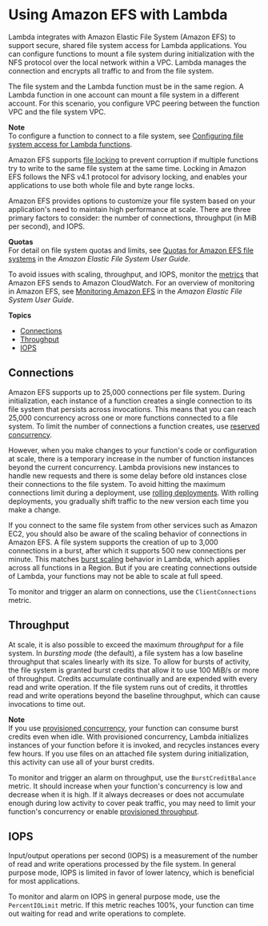 # Using Amazon EFS with Lambda<a name="services-efs"></a>

Lambda integrates with Amazon Elastic File System \(Amazon EFS\) to support secure, shared file system access for Lambda applications\. You can configure functions to mount a file system during initialization with the NFS protocol over the local network within a VPC\. Lambda manages the connection and encrypts all traffic to and from the file system\. 

The file system and the Lambda function must be in the same region\. A Lambda function in one account can mount a file system in a different account\. For this scenario, you configure VPC peering between the function VPC and the file system VPC\. 

**Note**  
To configure a function to connect to a file system, see [Configuring file system access for Lambda functions](configuration-filesystem.md)\.

Amazon EFS supports [file locking](https://docs.aws.amazon.com/efs/latest/ug/how-it-works.html#consistency) to prevent corruption if multiple functions try to write to the same file system at the same time\. Locking in Amazon EFS follows the NFS v4\.1 protocol for advisory locking, and enables your applications to use both whole file and byte range locks\.

Amazon EFS provides options to customize your file system based on your application's need to maintain high performance at scale\. There are three primary factors to consider: the number of connections, throughput \(in MiB per second\), and IOPS\.

**Quotas**  
For detail on file system quotas and limits, see [Quotas for Amazon EFS file systems](https://docs.aws.amazon.com/efs/latest/ug/limits.html#limits-fs-specific) in the *Amazon Elastic File System User Guide*\.

To avoid issues with scaling, throughput, and IOPS, monitor the [metrics](https://docs.aws.amazon.com/efs/latest/ug/monitoring-cloudwatch.html) that Amazon EFS sends to Amazon CloudWatch\. For an overview of monitoring in Amazon EFS, see [Monitoring Amazon EFS](https://docs.aws.amazon.com/efs/latest/ug/monitoring_overview.html) in the *Amazon Elastic File System User Guide*\.

**Topics**
+ [Connections](#services-efs-connections)
+ [Throughput](#services-efs-throughput)
+ [IOPS](#services-efs-iops)

## Connections<a name="services-efs-connections"></a>

Amazon EFS supports up to 25,000 connections per file system\. During initialization, each instance of a function creates a single connection to its file system that persists across invocations\. This means that you can reach 25,000 concurrency across one or more functions connected to a file system\. To limit the number of connections a function creates, use [reserved concurrency](configuration-concurrency.md)\.

However, when you make changes to your function's code or configuration at scale, there is a temporary increase in the number of function instances beyond the current concurrency\. Lambda provisions new instances to handle new requests and there is some delay before old instances close their connections to the file system\. To avoid hitting the maximum connections limit during a deployment, use [rolling deployments](lambda-rolling-deployments.md)\. With rolling deployments, you gradually shift traffic to the new version each time you make a change\.

If you connect to the same file system from other services such as Amazon EC2, you should also be aware of the scaling behavior of connections in Amazon EFS\. A file system supports the creation of up to 3,000 connections in a burst, after which it supports 500 new connections per minute\. This matches [burst scaling](invocation-scaling.md) behavior in Lambda, which applies across all functions in a Region\. But if you are creating connections outside of Lambda, your functions may not be able to scale at full speed\.

To monitor and trigger an alarm on connections, use the `ClientConnections` metric\.

## Throughput<a name="services-efs-throughput"></a>

At scale, it is also possible to exceed the maximum *throughput* for a file system\. In *bursting mode* \(the default\), a file system has a low baseline throughput that scales linearly with its size\. To allow for bursts of activity, the file system is granted burst credits that allow it to use 100 MiB/s or more of throughput\. Credits accumulate continually and are expended with every read and write operation\. If the file system runs out of credits, it throttles read and write operations beyond the baseline throughput, which can cause invocations to time out\.

**Note**  
If you use [provisioned concurrency](configuration-concurrency.md), your function can consume burst credits even when idle\. With provisioned concurrency, Lambda initializes instances of your function before it is invoked, and recycles instances every few hours\. If you use files on an attached file system during initialization, this activity can use all of your burst credits\.

To monitor and trigger an alarm on throughput, use the `BurstCreditBalance` metric\. It should increase when your function's concurrency is low and decrease when it is high\. If it always decreases or does not accumulate enough during low activity to cover peak traffic, you may need to limit your function's concurrency or enable [provisioned throughput](https://docs.aws.amazon.com/efs/latest/ug/performance.html#throughput-modes)\.

## IOPS<a name="services-efs-iops"></a>

Input/output operations per second \(IOPS\) is a measurement of the number of read and write operations processed by the file system\. In general purpose mode, IOPS is limited in favor of lower latency, which is beneficial for most applications\.

To monitor and alarm on IOPS in general purpose mode, use the `PercentIOLimit` metric\. If this metric reaches 100%, your function can time out waiting for read and write operations to complete\.